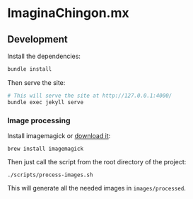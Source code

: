 # ImaginaChingon.mx

## Development

Install the dependencies:

```sh
bundle install
```

Then serve the site:

```sh
# This will serve the site at http://127.0.0.1:4000/
bundle exec jekyll serve
```

### Image processing

Install imagemagick or [download it](https://www.imagemagick.org/script/download.php):

```
brew install imagemagick
```

Then just call the script from the root directory of the project:

```
./scripts/process-images.sh
```

This will generate all the needed images in `images/processed`.
